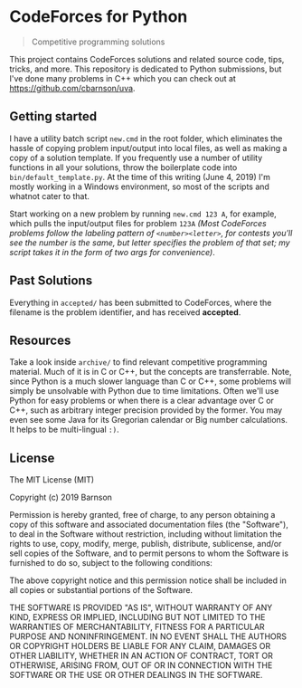 # CodeForces for Python
>Competitive programming solutions

This project contains CodeForces solutions and related source code, tips, tricks, and more.  This repository is dedicated to Python submissions, but I've done many problems in C++ which you can check out at https://github.com/cbarnson/uva.

## Getting started

I have a utility batch script `new.cmd` in the root folder, which eliminates the hassle of copying problem input/output into local files, as well as making a copy of a solution template.  If you frequently use a number of utility functions in all your solutions, throw the boilerplate code into `bin/default_template.py`.  At the time of this writing (June 4, 2019) I'm mostly working in a Windows environment, so most of the scripts and whatnot cater to that.

Start working on a new problem by running `new.cmd 123 A`, for example, which pulls the input/output files for problem `123A` *(Most CodeForces problems follow the labeling pattern of `<number><letter>`, for contests you'll see the number is the same, but letter specifies the problem of that set; my script takes it in the form of two args for convenience)*.

## Past Solutions

Everything in `accepted/` has been submitted to CodeForces, where the filename is the problem identifier, and has received **accepted**.

## Resources

Take a look inside `archive/` to find relevant competitive programming material.  Much of it is in C or C++, but the concepts are transferrable.  Note, since Python is a much slower language than C or C++, some problems will simply be unsolvable with Python due to time limitations.  Often we'll use Python for easy problems or when there is a clear advantage over C or C++, such as arbitrary integer precision provided by the former.  You may even see some Java for its Gregorian calendar or Big number calculations.  It helps to be multi-lingual `:)`.

## License

The MIT License (MIT)

Copyright (c) 2019 Barnson

Permission is hereby granted, free of charge, to any person obtaining a
copy of this software and associated documentation files (the "Software"),
to deal in the Software without restriction, including without limitation
the rights to use, copy, modify, merge, publish, distribute, sublicense,
and/or sell copies of the Software, and to permit persons to whom the
Software is furnished to do so, subject to the following conditions:

The above copyright notice and this permission notice shall be included in
all copies or substantial portions of the Software.

THE SOFTWARE IS PROVIDED "AS IS", WITHOUT WARRANTY OF ANY KIND, EXPRESS
OR IMPLIED, INCLUDING BUT NOT LIMITED TO THE WARRANTIES OF MERCHANTABILITY,
FITNESS FOR A PARTICULAR PURPOSE AND NONINFRINGEMENT. IN NO EVENT SHALL THE
AUTHORS OR COPYRIGHT HOLDERS BE LIABLE FOR ANY CLAIM, DAMAGES OR OTHER
LIABILITY, WHETHER IN AN ACTION OF CONTRACT, TORT OR OTHERWISE, ARISING
FROM, OUT OF OR IN CONNECTION WITH THE SOFTWARE OR THE USE OR OTHER
DEALINGS IN THE SOFTWARE.